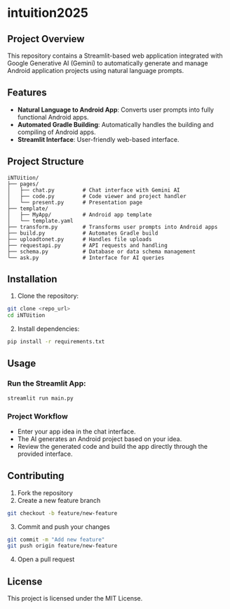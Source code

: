 # intuition2025

## Project Overview
This repository contains a Streamlit-based web application integrated with Google Generative AI (Gemini) to automatically generate and manage Android application projects using natural language prompts.

## Features
- **Natural Language to Android App**: Converts user prompts into fully functional Android apps.
- **Automated Gradle Building**: Automatically handles the building and compiling of Android apps.
- **Streamlit Interface**: User-friendly web-based interface.

## Project Structure
```
iNTUition/
├── pages/
│   ├── chat.py         # Chat interface with Gemini AI
│   ├── code.py         # Code viewer and project handler
│   └── present.py      # Presentation page
├── template/
│   ├── MyApp/          # Android app template
│   └── template.yaml
├── transform.py        # Transforms user prompts into Android apps
├── build.py            # Automates Gradle build
├── uploadtonet.py      # Handles file uploads
├── requestapi.py       # API requests and handling
├── schema.py           # Database or data schema management
└── ask.py              # Interface for AI queries
```

## Installation

1. Clone the repository:
```bash
git clone <repo_url>
cd iNTUition
```

2. Install dependencies:
```bash
pip install -r requirements.txt
```

## Usage

### Run the Streamlit App:
```bash
streamlit run main.py
```

### Project Workflow
- Enter your app idea in the chat interface.
- The AI generates an Android project based on your idea.
- Review the generated code and build the app directly through the provided interface.

## Contributing
1. Fork the repository
2. Create a new feature branch
```bash
git checkout -b feature/new-feature
```
3. Commit and push your changes
```bash
git commit -m "Add new feature"
git push origin feature/new-feature
```
4. Open a pull request

## License
This project is licensed under the MIT License.
